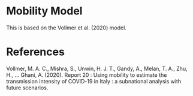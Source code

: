 # Mobility Model

This is based on the Vollmer et al. (2020) model.

# References

Vollmer, M. A. C., Mishra, S., Unwin, H. J. T., Gandy, A., Melan, T. A., Zhu, H., … Ghani, A. (2020). Report 20 : Using mobility to estimate the transmission intensity of COVID-19 in Italy : a subnational analysis with future scenarios.
